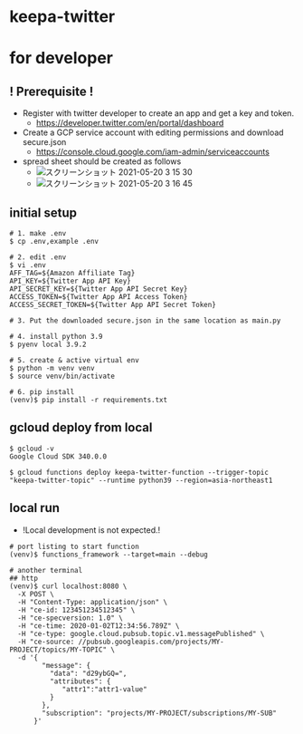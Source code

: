 # keepa-twitter



# for developer

## ! Prerequisite !

- Register with twitter developer to create an app and get a key and token.
  - https://developer.twitter.com/en/portal/dashboard
- Create a GCP service account with editing permissions and download secure.json
  - https://console.cloud.google.com/iam-admin/serviceaccounts
- spread sheet should be created as follows
  - ![スクリーンショット 2021-05-20 3 15 30](https://user-images.githubusercontent.com/37532269/118864006-7fd6bd80-b91a-11eb-8494-1c99ee6da168.png)
  - ![スクリーンショット 2021-05-20 3 16 45](https://user-images.githubusercontent.com/37532269/118864013-836a4480-b91a-11eb-9807-f5a27d2cd3ec.png)
 

## initial setup
```
# 1. make .env
$ cp .env,example .env

# 2. edit .env
$ vi .env
AFF_TAG=${Amazon Affiliate Tag}
API_KEY=${Twitter App API Key}
API_SECRET_KEY=${Twitter App API Secret Key}
ACCESS_TOKEN=${Twitter App API Access Token}
ACCESS_SECRET_TOKEN=${Twitter App API Secret Token}

# 3. Put the downloaded secure.json in the same location as main.py

# 4. install python 3.9
$ pyenv local 3.9.2

# 5. create & active virtual env
$ python -m venv venv
$ source venv/bin/activate

# 6. pip install
(venv)$ pip install -r requirements.txt
```


## gcloud deploy from local

```
$ gcloud -v
Google Cloud SDK 340.0.0

$ gcloud functions deploy keepa-twitter-function --trigger-topic "keepa-twitter-topic" --runtime python39 --region=asia-northeast1
```


## local run

- !Local development is not expected.!

```
# port listing to start function
(venv)$ functions_framework --target=main --debug

# another terminal
## http
(venv)$ curl localhost:8080 \
  -X POST \
  -H "Content-Type: application/json" \
  -H "ce-id: 123451234512345" \
  -H "ce-specversion: 1.0" \
  -H "ce-time: 2020-01-02T12:34:56.789Z" \
  -H "ce-type: google.cloud.pubsub.topic.v1.messagePublished" \
  -H "ce-source: //pubsub.googleapis.com/projects/MY-PROJECT/topics/MY-TOPIC" \
  -d '{
        "message": {
          "data": "d29ybGQ=",
          "attributes": {
             "attr1":"attr1-value"
          }
        },
        "subscription": "projects/MY-PROJECT/subscriptions/MY-SUB"
      }'
```

